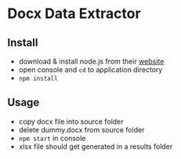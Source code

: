 # Docx Data Extractor

## Install

- download & install node.js from their [website](https://nodejs.org/en/download/)
- open console and ```cd``` to application directory
- ```npm install```

## Usage

- copy docx file into source folder
- delete dummy.docx from source folder
- ```npm start``` in console
- xlsx file should get generated in a results folder